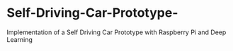 # Self-Driving-Car-Prototype-
Implementation of a Self Driving Car Prototype with Raspberry Pi and Deep Learning
